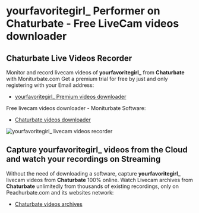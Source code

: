 # yourfavoritegirl_ Performer on Chaturbate - Free LiveCam videos downloader

## Chaturbate Live Videos Recorder

Monitor and record livecam videos of **yourfavoritegirl_** from **Chaturbate** with Moniturbate.com
Get a premium trial for free by just and only registering with your Email address:
* [yourfavoritegirl_ Premium videos downloader](https://moniturbate.com/request-demo-licence-key.html)

Free livecam videos downloader - Moniturbate Software:
* [Chaturbate videos downloader](https://moniturbate.com/moniturbate-download-software.html)

![yourfavoritegirl_ livecam videos recorder](https://peachurnet.com/templates/moniturbate-software.png)


## Capture yourfavoritegirl_ videos from the Cloud and watch your recordings on Streaming

Without the need of downloading a software, capture **yourfavoritegirl_** livecam videos from **Chaturbate** 100% online.
Watch Livecam archives from **Chaturbate** unlimitedly from thousands of existing recordings, only on Peachurbate.com and its websites network:
* [Chaturbate videos archives](https://peachurnet.com/)